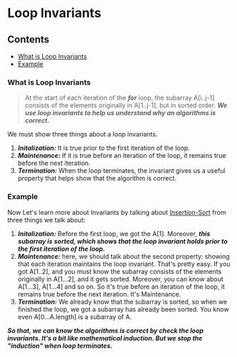 # Loop Invariants

## Contents

- [What is Loop Invariants](#What-is-Loop-Invariants)
- [Example](#Example)

### What is Loop Invariants

> At the start of each iteration of the ***for*** loop, the subarray A[i..j-1] consists of the elements originally in A[1..j-1], but in sorted order.
> ***We use loop invariants to help us understand why an algorithms is correct.***

We must show three things about a loop invariants.

1. ***Initalization:*** It is true prior to the first iteration of the loop.
2. ***Maintenance:*** If it is true before an iteration of the loop, it remains true before the next iteration.
3. ***Termination:*** When the loop terminates, the invariant gives us a useful property that helps show that the algorithm is correct.

### Example

Now Let's learn more about Invariants by talking about [Insertion-Sort](../README.md/#insertion-sort) from three things we talk about:

1. ***Initalization:*** Before the first loop, we got the A[1]. Moreover, ***this subarray is sorted, which shows that the loop invariant holds prior to the first iteration of the loop.***
2. ***Maintenance:*** here, we should talk about the second property: showing that each iteration maintains the loop invariant. That's pretty easy. If you got A[1..2], and you must know the subarray consists of the elements originally in A[1...2], and it gets sorted. Moreover, you can know about A[1...3], A[1...4] and so on. So it's true before an iteration of the loop, it remains true before the next iteration. It's Maintenance.
3. ***Termination:*** We already know that the subarray is sorted, so when we finished the loop, we got a subarray has already been sorted. You know even A[0...A.length] is a subarray of A.

***So that, we can know the algorithms is correct by check the loop invariants. It's a bit like mathematical induction. But we stop the "induction" when loop terminates.***